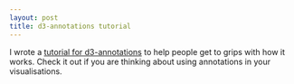 ```yaml
---
layout: post
title: d3-annotations tutorial
---
```


I wrote a [tutorial for d3-annotations](https://github.com/henryjameslau/d3-annotations-tutorial) to help people get to grips with how it works. Check it out if you are thinking about using annotations in your visualisations.
